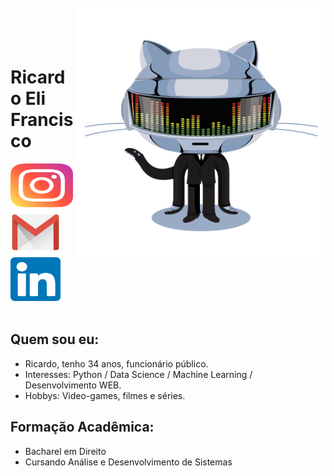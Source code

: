 <img align="right" width="400px" style="margin-top:-20px" src="/imgs/daftpunktocat-thomas.gif" width="70" height="400"/> </div>

</br>
</br>

<div dsplay="inline-block">
 
 <h1 align="left">Ricardo Eli Francisco</h1>
 <a href="https://www.instagram.com/ricardoelif">
    <img align="left" width="100px" src="/imgs/instagram.png" width="20" height="70">
 
 <a href = "mailto:contato@ricardoelca">
    <img align="left" width="80px" src="/imgs/email.png" width="35" height="80">

   <a href="https://www.linkedin.com/in/ricardoelif">
    <img width="80px" src="/imgs/linkedin.png" alt="linkedin" width="70" height="70">
   </a>
</div>

</br>

 
## Quem sou eu:

* Ricardo, tenho 34 anos, funcionário público. <br>
* Interesses: Python / Data Science / Machine Learning / Desenvolvimento WEB. <br>
* Hobbys: Video-games, filmes e séries. <br>


## Formação Acadêmica:

* Bacharel em Direito
* Cursando Análise e Desenvolvimento de Sistemas
</br>
</br>
